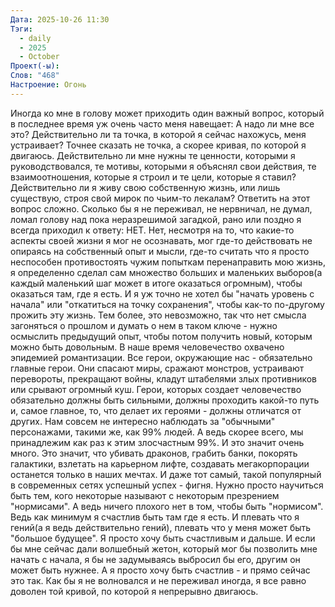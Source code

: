 ```yaml
---
Дата: 2025-10-26 11:30
Тэги:
  - daily
  - 2025
  - October
Проект(-ы):
Cлов: "468"
Настроение: Огонь
---
```

Иногда ко мне в голову может приходить один важный вопрос, который в последнее время уж очень часто меня навещает:
	А надо ли мне все это?
Действительно ли та точка, в которой я сейчас нахожусь, меня устраивает? Точнее сказать не точка, а скорее кривая, по которой я двигаюсь. Действительно ли мне нужны те ценности, которыми я руководствовался, те мотивы, которыми я объяснял свои действия, те взаимоотношения, которые я строил и те цели, которые я ставил? Действительно ли я живу свою собственную жизнь, или лишь существую, строя свой мирок по чьим-то лекалам? Ответить на этот вопрос сложно. Сколько бы я не переживал, не нервничал, не думал, ломал голову над пока неразрешимой загадкой, рано или поздно я всегда приходил к ответу: НЕТ. 
Нет, несмотря на то, что какие-то аспекты своей жизни я мог не осознавать, мог где-то действовать не опираясь на собственный опыт и мысли, где-то считать что я просто неспособен противостоять чужим попыткам перенаправить мою жизнь, я определенно сделал сам множество больших и маленьких выборов(а каждый маленький шаг может в итоге оказаться огромным), чтобы оказаться там, где я есть. И я уж точно не хотел бы "начать уровень с начала" или "откатиться на точку сохранения", чтобы как-то по-другому прожить эту жизнь. Тем более, это невозможно, так что нет смысла загоняться о прошлом и думать о нем в таком ключе - нужно осмыслить предыдущий опыт, чтобы потом получить новый, которым можно быть довольным.
В наше время человечество охвачено эпидемией романтизации. Все герои, окружающие нас - обязательно главные герои. Они спасают миры, сражают монстров, устраивают перевороты, прекращают войны, кладут штабелями злых противников или срывают огромный куш. Герои, которых создает человечество обязательно должны быть сильными, должны проходить какой-то путь и, самое главное, то, что делает их героями - должны отличатся от других. Нам совсем не интересно наблюдать за "обычными" персонажами, такими же, как 99% людей. А ведь скорее всего, мы принадлежим как раз к этим злосчастным 99%. 
И это значит очень много. Это значит, что убивать драконов, грабить банки, покорять галактики, взлетать на карьерном лифте, создавать мегакорпорации останется только в наших мечтах. И даже тот самый, такой популярный в современных сетях успешный успех - фигня. Нужно просто научиться быть тем, кого некоторые называют с некоторым презрением "нормисами". А ведь ничего плохого нет в том, чтобы быть "нормисом".
Ведь как минимум я счастлив быть там где я есть. И плевать что я гений(а я ведь действительно гений), плевать что у меня может быть "большое будущее". Я просто хочу быть счастливым и дальше. И если бы мне сейчас дали волшебный жетон, который мог бы позволить мне начать с начала, я бы не задумываясь выбросил бы его, другим он может быть нужнее. А я просто хочу быть счастлив - и прямо сейчас это так. Как бы я не волновался и не переживал иногда, я все равно доволен той кривой, по которой я непрерывно двигаюсь.